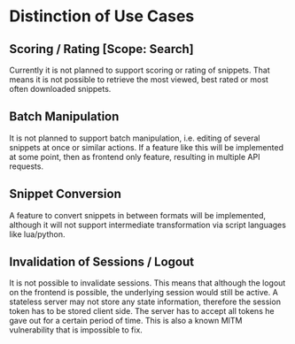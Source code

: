 # Distinction of Use Cases

## Scoring / Rating [Scope: Search]

Currently it is not planned to support scoring or rating of snippets. That means it is not possible to retrieve the most viewed, best rated or most often downloaded snippets.

## Batch Manipulation

It is not planned to support batch manipulation, i.e. editing of several snippets at once or similar actions. If a feature like this will be implemented at some point, then as frontend only feature, resulting in multiple API requests.

## Snippet Conversion

A feature to convert snippets in between formats will be implemented, although it will not support intermediate transformation via script languages like lua/python.

## Invalidation of Sessions / Logout

It is not possible to invalidate sessions. This means that although the logout on the frontend is possible, the underlying session would still be active. A stateless server may not store any state information, therefore the session token has to be stored client side. The server has to accept all tokens he gave out for a certain period of time. This is also a known MITM vulnerability that is impossible to fix.
